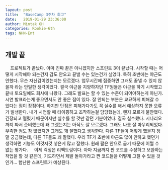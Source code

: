 ```yaml
---
layout: post
title:  "BaseCamp 3주차 회고"
date:   2019-01-29 23:36:00
author: Mintak OH
categories: Rookie-6th
tags: NHN-Ent
---
```


## 개발 끝
 &nbsp; &nbsp; 프로젝트가 끝났다. 아마 진짜 끝은 아니겠지만 스프린트 3이 끝났다. 시작할 때는 어떻게 시작해야 되는건지 감도 안오고 끝낼 수는 있는건가 싶었다. 특히 초반에는 야근도 안했다. 무슨 자신감이었는지는 모르겠다. 업무시간에 집중하면 그래도 끝낼 수 있지 않을까 라는 안일한 생각이었다. 결국 야근을 지양하자던 TF원들은 야근을 하기 시작했고 끝내 토요일에도 회사에 나왔다. 그래도 발표는 할 수 있는 수준이 되어야하는게 아닌가. 시연 발표라는게 좋으면서도 안 좋은 점이 있다. 잘 안되는 부분은 교묘하게 피해갈 수 있다는 점이 장점이다. 하지만 단점은 피해가다가도 꼭 실수를 해서 예상하지 못한 오류가 발생한다. 내가 시연할 때 타이핑하고 조작하는걸 담당했는데, 왠지 모르게 불안했다. 긴장되고 떨렸기 때문이지만 실수를 할 것만 같던 기분이었다. 결국 실수했다. 시나리오까지 짜서 준비했는데 왜 그랬는지는 아직도 잘 모르겠다. 그래도 나름 잘 마무리되었다. 부족한 점도 참 많았지만 그래도 꽤 잘했다고 생각한다. 다른 TF들이 어떻게 했을지 정말 궁금했는데, 다른 TF들도 꽤 잘했다. 우리 TF가 초반에 야근도 많이 안하고 했던거 생각하면 기능도 이것저것 넣은게 많고 잘했다. 원래 팔은 안으로 굽기 때문에 어쩔 수 없는 평가다. 
  &nbsp; &nbsp; 이제 걱정은 리팩토링이다. 아마 지금까지 짠 코드를 수정하고 보완하는 작업을 할 것 같은데, 기도하면서 제발 돌아가라고 짠 코드들을 어떻게 고칠 수 있을 것인가... 험난한 스프린트가 예상된다.
<!--stackedit_data:
eyJoaXN0b3J5IjpbMTQyNDM3NzQ1OF19
-->